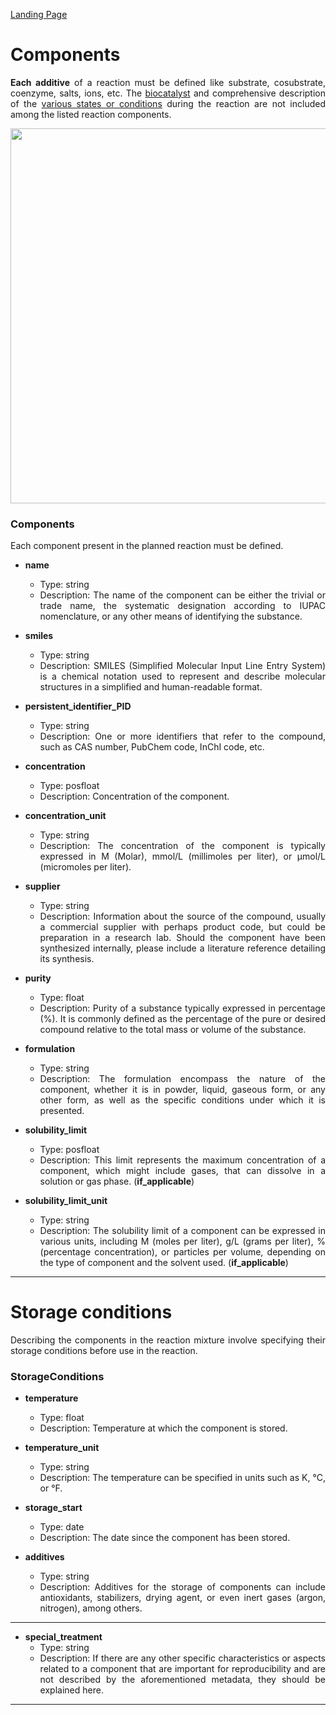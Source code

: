 [Landing Page](/Readme.md)

<div align="justify">

# Components

__Each additive__ of a reaction must be defined like substrate, cosubstrate, coenzyme, salts, ions, etc. The [biocatalyst](https://github.com/StephanM87/Strenda-biocatalysis/blob/main/ModelExamples/Biocatalyst/Readme.md) and comprehensive description of the [various states or conditions](https://github.com/StephanM87/Strenda-biocatalysis/tree/main/ModelExamples/Reaction_conditions) during the reaction are not included among the listed reaction components.

<img src="https://github.com/Strenda-biocatalysis/Strenda-biocatalysis/assets/106530250/144bd7a0-c16f-4dc6-86fd-3259e1535925" width="600">

### Components

Each component present in the planned reaction must be defined.

- __name__
  - Type: string
  - Description: The name of the component can be either the trivial or trade name, the systematic designation according to IUPAC nomenclature, or any other means of identifying the substance.

- __smiles__
  - Type: string
  - Description: SMILES (Simplified Molecular Input Line Entry System) is a chemical notation used to represent and describe molecular structures in a simplified and human-readable format.

- __persistent_identifier_PID__
  - Type: string
  - Description: One or more identifiers that refer to the compound, such as CAS number, PubChem code, InChI code, etc.

- __concentration__
  - Type: posfloat
  - Description: Concentration of the component.

- __concentration_unit__
  - Type: string
  - Description: The concentration of the component is typically expressed in M (Molar), mmol/L (millimoles per liter), or µmol/L (micromoles per liter).

- __supplier__
  - Type: string
  - Description: Information about the source of the compound, usually a commercial supplier with perhaps product code, but could be preparation in a research lab. Should the component have been synthesized internally,      please include a literature reference detailing its synthesis.

- __purity__
  - Type: float
  - Description: Purity of a substance typically expressed in percentage (%). It is commonly defined as the percentage of the pure or desired compound relative to the total mass or volume of the substance.

- __formulation__
  - Type: string
  - Description: The formulation encompass the nature of the component, whether it is in powder, liquid, gaseous form, or any other form, as well as the specific conditions under which it is presented.

- __solubility_limit__
  - Type: posfloat
  - Description: This limit represents the maximum concentration of a component, which might include gases, that can dissolve in a solution or gas phase. (__if_applicable__)
 
- __solubility_limit_unit__
  - Type: string
  - Description: The solubility limit of a component can be expressed in various units, including M (moles per liter), g/L (grams per liter), % (percentage concentration), or particles per volume, depending on the         type of component and the solvent used. (__if_applicable__)

<hr>

# Storage conditions

Describing the components in the reaction mixture involve specifying their storage conditions before use in the reaction.

### StorageConditions

- __temperature__
  - Type: float
  - Description: Temperature at which the component is stored.
 
- __temperature_unit__
  - Type: string
  - Description: The temperature can be specified in units such as K, °C, or °F.

- __storage_start__
  - Type: date
  - Description: The date since the component has been stored.

- __additives__
  - Type: string
  - Description: Additives for the storage of components can include antioxidants, stabilizers, drying agent, or even inert gases (argon, nitrogen), among others.

<hr>
 
- __special_treatment__
  - Type: string
  - Description: If there are any other specific characteristics or aspects related to a component that are important for reproducibility and are not described by the aforementioned metadata, they should be explained       here.

 <hr>

</div>
